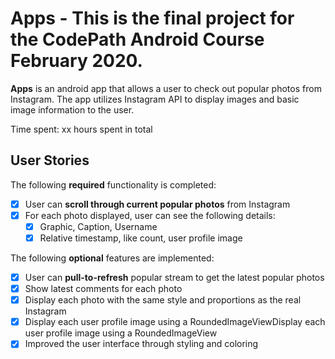 # Apps - This is the final project for the CodePath Android Course February 2020.

**Apps** is an android app that allows a user to check out popular photos from Instagram. The app utilizes Instagram API to display images and basic image information to the user.

Time spent: xx hours spent in total

## User Stories

The following **required** functionality is completed:

* [x] User can **scroll through current popular photos** from Instagram
* [x] For each photo displayed, user can see the following details:
  * [x] Graphic, Caption, Username
  * [x] Relative timestamp, like count, user profile image

The following **optional** features are implemented:

* [x] User can **pull-to-refresh** popular stream to get the latest popular photos
* [x] Show latest comments for each photo
* [x] Display each photo with the same style and proportions as the real Instagram
* [x] Display each user profile image using a RoundedImageViewDisplay each user profile image using a RoundedImageView
* [x] Improved the user interface through styling and coloring
